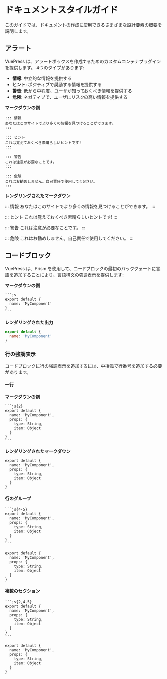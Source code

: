 # ドキュメントスタイルガイド

このガイドでは、ドキュメントの作成に使用できるさまざまな設計要素の概要を説明します。

## アラート

VuePress は、アラートボックスを作成するためのカスタムコンテナプラグインを提供します。 4つのタイプがあります:

- **情報**: 中立的な情報を提供する
- **ヒント**: ポジティブで奨励する情報を提供する
- **警告**: 低から中程度、ユーザが知っておくべき情報を提供する
- **危険**: ネガティブで、ユーザにリスクの高い情報を提供する

**マークダウンの例**

```
::: 情報
あなたはこのサイトでより多くの情報を見つけることができます。
:::

::: ヒント
これは覚えておくべき素晴らしいヒントです！
:::

::: 警告
これは注意が必要なことです。
:::

::: 危険
これはお勧めしません。自己責任で使用してください。
:::
```

**レンダリングされたマークダウン**

::: 情報
あなたはこのサイトでより多くの情報を見つけることができます。
:::

::: ヒント
これは覚えておくべき素晴らしいヒントです!
:::

::: 警告
これは注意が必要なことです。
:::

::: 危険
これはお勧めしません。自己責任で使用してください。
:::

## コードブロック

VuePress は、Prism を使用して、コードブロックの最初のバッククォートに言語を追加することにより、言語構文の強調表示を提供します:

**マークダウンの例**

````
```js
export default {
  name: 'MyComponent'
}
```
````

**レンダリングされた出力**
```js
export default {
  name: 'MyComponent'
}
```

### 行の強調表示

コードブロックに行の強調表示を追加するには、中括弧で行番号を追加する必要があります。

#### 一行

**マークダウンの例**

````
```js{2}
export default {
  name: 'MyComponent',
  props: {
    type: String,
    item: Object
  }
}
```
````

**レンダリングされたマークダウン**

```js{2}
export default {
  name: 'MyComponent',
  props: {
    type: String,
    item: Object
  }
}
```

#### 行のグループ

````
```js{4-5}
export default {
  name: 'MyComponent',
  props: {
    type: String,
    item: Object
  }
}
```
````

```js{4-5}
export default {
  name: 'MyComponent',
  props: {
    type: String,
    item: Object
  }
}
```

#### 複数のセクション

````
```js{2,4-5}
export default {
  name: 'MyComponent',
  props: {
    type: String,
    item: Object
  }
}
```
````

```js{2,4-5}
export default {
  name: 'MyComponent',
  props: {
    type: String,
    item: Object
  }
}
```
